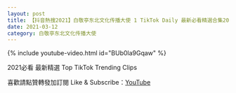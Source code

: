 ```yaml
---
layout: post
title: 【抖音熱搜2021】白敬亭东北文化传播大使 1 TikTok Daily 最新必看精選合集2021 03 12
date: 2021-03-12
category: 白敬亭东北文化传播大使
---
```


{% include youtube-video.html id="BUb0la9Gqaw" %}

2021必看 最新精選 Top TikTok Trending Clips

喜歡請點贊轉發加訂閱 Like & Subscribe：[YouTube](https://www.youtube.com/channel/UCAoR7VcanIPd04uEq_GIylA/videos)

